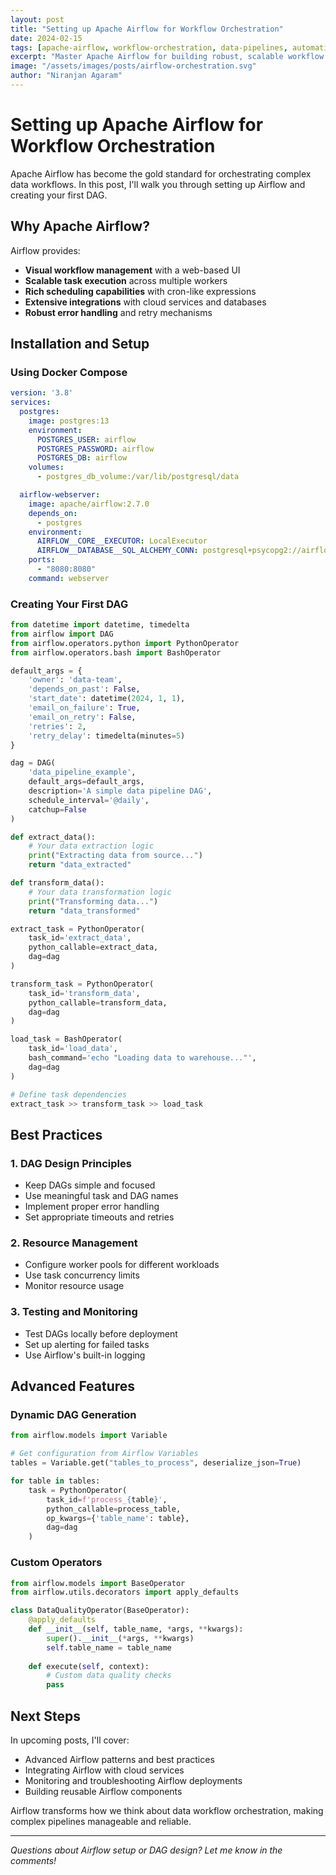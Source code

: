 ```yaml
---
layout: post
title: "Setting up Apache Airflow for Workflow Orchestration"
date: 2024-02-15
tags: [apache-airflow, workflow-orchestration, data-pipelines, automation]
excerpt: "Master Apache Airflow for building robust, scalable workflow orchestration systems with DAGs, scheduling, and monitoring capabilities."
image: "/assets/images/posts/airflow-orchestration.svg"
author: "Niranjan Agaram"
---
```


# Setting up Apache Airflow for Workflow Orchestration

Apache Airflow has become the gold standard for orchestrating complex data workflows. In this post, I'll walk you through setting up Airflow and creating your first DAG.

## Why Apache Airflow?

Airflow provides:
- **Visual workflow management** with a web-based UI
- **Scalable task execution** across multiple workers
- **Rich scheduling capabilities** with cron-like expressions
- **Extensive integrations** with cloud services and databases
- **Robust error handling** and retry mechanisms

## Installation and Setup

### Using Docker Compose

```yaml
version: '3.8'
services:
  postgres:
    image: postgres:13
    environment:
      POSTGRES_USER: airflow
      POSTGRES_PASSWORD: airflow
      POSTGRES_DB: airflow
    volumes:
      - postgres_db_volume:/var/lib/postgresql/data

  airflow-webserver:
    image: apache/airflow:2.7.0
    depends_on:
      - postgres
    environment:
      AIRFLOW__CORE__EXECUTOR: LocalExecutor
      AIRFLOW__DATABASE__SQL_ALCHEMY_CONN: postgresql+psycopg2://airflow:airflow@postgres/airflow
    ports:
      - "8080:8080"
    command: webserver
```

### Creating Your First DAG

```python
from datetime import datetime, timedelta
from airflow import DAG
from airflow.operators.python import PythonOperator
from airflow.operators.bash import BashOperator

default_args = {
    'owner': 'data-team',
    'depends_on_past': False,
    'start_date': datetime(2024, 1, 1),
    'email_on_failure': True,
    'email_on_retry': False,
    'retries': 2,
    'retry_delay': timedelta(minutes=5)
}

dag = DAG(
    'data_pipeline_example',
    default_args=default_args,
    description='A simple data pipeline DAG',
    schedule_interval='@daily',
    catchup=False
)

def extract_data():
    # Your data extraction logic
    print("Extracting data from source...")
    return "data_extracted"

def transform_data():
    # Your data transformation logic
    print("Transforming data...")
    return "data_transformed"

extract_task = PythonOperator(
    task_id='extract_data',
    python_callable=extract_data,
    dag=dag
)

transform_task = PythonOperator(
    task_id='transform_data',
    python_callable=transform_data,
    dag=dag
)

load_task = BashOperator(
    task_id='load_data',
    bash_command='echo "Loading data to warehouse..."',
    dag=dag
)

# Define task dependencies
extract_task >> transform_task >> load_task
```

## Best Practices

### 1. DAG Design Principles
- Keep DAGs simple and focused
- Use meaningful task and DAG names
- Implement proper error handling
- Set appropriate timeouts and retries

### 2. Resource Management
- Configure worker pools for different workloads
- Use task concurrency limits
- Monitor resource usage

### 3. Testing and Monitoring
- Test DAGs locally before deployment
- Set up alerting for failed tasks
- Use Airflow's built-in logging

## Advanced Features

### Dynamic DAG Generation
```python
from airflow.models import Variable

# Get configuration from Airflow Variables
tables = Variable.get("tables_to_process", deserialize_json=True)

for table in tables:
    task = PythonOperator(
        task_id=f'process_{table}',
        python_callable=process_table,
        op_kwargs={'table_name': table},
        dag=dag
    )
```

### Custom Operators
```python
from airflow.models import BaseOperator
from airflow.utils.decorators import apply_defaults

class DataQualityOperator(BaseOperator):
    @apply_defaults
    def __init__(self, table_name, *args, **kwargs):
        super().__init__(*args, **kwargs)
        self.table_name = table_name
    
    def execute(self, context):
        # Custom data quality checks
        pass
```

## Next Steps

In upcoming posts, I'll cover:
- Advanced Airflow patterns and best practices
- Integrating Airflow with cloud services
- Monitoring and troubleshooting Airflow deployments
- Building reusable Airflow components

Airflow transforms how we think about data workflow orchestration, making complex pipelines manageable and reliable.

---

*Questions about Airflow setup or DAG design? Let me know in the comments!*